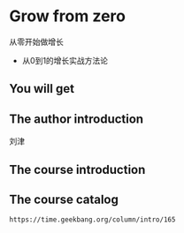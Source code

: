 #  Grow from zero

从零开始做增长

+ 从0到1的增长实战方法论

##  You will get


##  The author introduction

刘津

##  The course introduction


##  The course catalog

```
https://time.geekbang.org/column/intro/165
```


